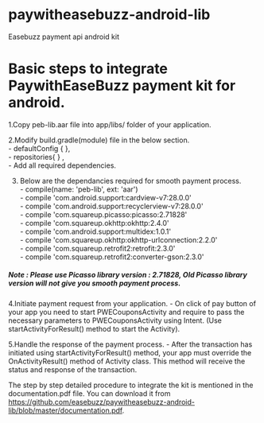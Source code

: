 # paywitheasebuzz-android-lib
Easebuzz payment api android kit

# Basic steps to integrate PaywithEaseBuzz payment kit for android.

 1.Copy peb-lib.aar file into app/libs/ folder of your application.

 2.Modify build.gradle(module) file in the below section.<br/>
                - defaultConfig { },<br/>
                - repositories{ } ,<br/>
                - Add all required dependencies.<br/>
                                         
 3. Below are the dependancies required for smooth payment process.<br/>
                - compile(name: 'peb-lib', ext: 'aar') <br/>
                - compile 'com.android.support:cardview-v7:28.0.0'<br/>
                - compile 'com.android.support:recyclerview-v7:28.0.0'<br/>
                - compile 'com.squareup.picasso:picasso:2.71828'<br/>
                - compile 'com.squareup.okhttp:okhttp:2.4.0'<br/>
                - compile 'com.android.support:multidex:1.0.1'<br/>
                - compile 'com.squareup.okhttp:okhttp-urlconnection:2.2.0'<br/>
                - compile 'com.squareup.retrofit2:retrofit:2.3.0'<br/>
                - compile 'com.squareup.retrofit2:converter-gson:2.3.0'<br/>
                
                
##### Note : Please use Picasso library version : 2.71828, Old Picasso library version will not give you smooth payment process.


4.Initiate payment request from your application.
                 - On click of pay button of your app you need to start PWECouponsActivity  and require to pass 
                  the necessary parameters to PWECouponsActivity using Intent.
                  (Use startActivityForResult()  method to start the Activity).


5.Handle the response of the payment process.
             - After the transaction has initiated using startActivityForResult() method, your app must override the 
                 OnActivityResult() method of Activity class. This method will receive the status and response of 
                 the transaction.




The step by step detailed procedure to integrate the kit is mentioned in the documentation.pdf file. You can download it from 
  https://github.com/easebuzz/paywitheasebuzz-android-lib/blob/master/documentation.pdf.


